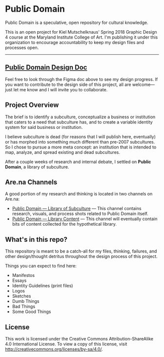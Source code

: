# Public Domain
Public Domain is a speculative, open repository for cultural knowledge.

This is an open project for Kiel Mutschelknaus' Spring 2018 Graphic Design 4 course at the Maryland Institute College of Art. I'm publishing it under this organization to encourage accountability to keep my design files and processes open.

******

## [Public Domain Design Doc](https://www.figma.com/file/cNGO0OJ05k6uMFeiJoVOB2Kq/Public-Domain)
Feel free to look through the Figma doc above to see my design progress. If you want to contribute to the design side of this project, all are welcome—just let me know and I will invite you to collaborate. 

## Project Overview
The brief is to identify a subculture, conceptualize a business or institution that caters to a need that subculture has, and to create a variable identity system for said business or institution.

I believe subculture is dead (for reasons that I will publish here, eventually) or has morphed into something much different than pre-2007 subcultures. So I chose to pursue a more meta concept: an institution that is intended to map, analyze, and spread existing and dead subcultures.

After a couple weeks of research and internal debate, I settled on __Public Domain__, a library of subculture.

## Are.na Channels
A good portion of my research and thinking is located in two channels on Are.na:
* [Public Domain — Library of Subculture](https://www.are.na/devin-halladay/public-domain-library-of-subculture) — This channel contains research, visuals, and process shots related to Public Domain itself.
* [Public Domain — Library Content](https://www.are.na/devin-halladay/public-domain-library-content) — This channel will eventually contain bits of content collected for the hypothetical library.


## What's in this repo?
This repository is meant to be a catch-all for my files, thinking, failures, and other design/thought detritus throughout the design process of this project.

Things you can expect to find here:
* Manifestos
* Essays
* Identity Guidelines (print files)
* Logos
* Sketches
* Dumb Things
* Bad Things
* Some Good Things


## License
This work is licensed under the Creative Commons Attribution-ShareAlike 4.0 International License. To view a copy of this license, visit http://creativecommons.org/licenses/by-sa/4.0/.
